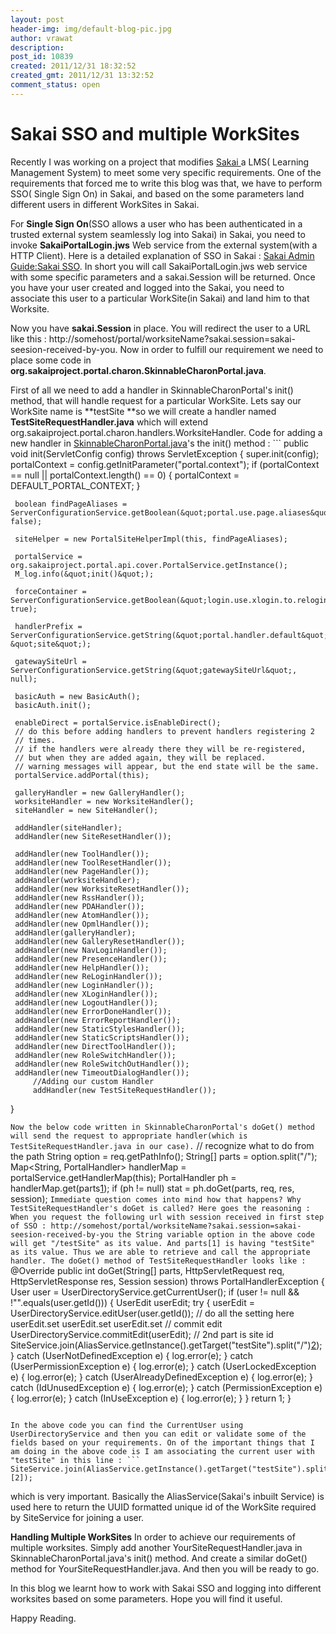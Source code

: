 ```yaml
---
layout: post
header-img: img/default-blog-pic.jpg
author: vrawat
description: 
post_id: 10839
created: 2011/12/31 18:32:52
created_gmt: 2011/12/31 13:32:52
comment_status: open
---
```


# Sakai SSO and multiple WorkSites

Recently I was working on a project that modifies [Sakai ][1]a LMS( Learning Management System) to meet some very specific requirements. One of the requirements that forced me to write this blog was that, we have to perform SSO( Single Sign On) in Sakai, and based on the some parameters land different users in different WorkSites in Sakai. 

For **Single Sign On**(SSO allows a user who has been authenticated in a trusted external system seamlessly log into Sakai) in Sakai, you need to invoke **SakaiPortalLogin.jws** Web service from the external system(with a HTTP Client). Here is a detailed explanation of SSO in Sakai : [ Sakai Admin Guide:Sakai SSO][2]. In short you will call SakaiPortalLogin.jws web service with some specific parameters and a sakai.Session will be returned. Once you have your user created and logged into the Sakai, you need to associate this user to a particular WorkSite(in Sakai) and land him to that Worksite.

Now you have **sakai.Session** in place. You will redirect the user to a URL like this : http://somehost/portal/worksiteName?sakai.session=sakai-seesion-received-by-you. Now in order to fulfill our requirement we need to place some code in **org.sakaiproject.portal.charon.SkinnableCharonPortal.java**.

First of all we need to add a handler in SkinnableCharonPortal's init() method, that will handle request for a particular WorkSite. Lets say our WorkSite name is **testSite **so we will create a handler named **TestSiteRequestHandler.java** which will extend org.sakaiproject.portal.charon.handlers.WorksiteHandler. Code for adding a new handler in [SkinnableCharonPortal.java][3]'s the init() method : ``` 
 public void init(ServletConfig config) throws ServletException { super.init(config); portalContext = config.getInitParameter("portal.context"); if (portalContext == null || portalContext.length() == 0) { portalContext = DEFAULT_PORTAL_CONTEXT; }
    
    
     boolean findPageAliases = ServerConfigurationService.getBoolean(&quot;portal.use.page.aliases&quot;, false);
    
     siteHelper = new PortalSiteHelperImpl(this, findPageAliases);
    
     portalService = org.sakaiproject.portal.api.cover.PortalService.getInstance();
     M_log.info(&quot;init()&quot;);
    
     forceContainer = ServerConfigurationService.getBoolean(&quot;login.use.xlogin.to.relogin&quot;, true);
    
     handlerPrefix = ServerConfigurationService.getString(&quot;portal.handler.default&quot;, &quot;site&quot;);
    
     gatewaySiteUrl = ServerConfigurationService.getString(&quot;gatewaySiteUrl&quot;, null);
    
     basicAuth = new BasicAuth();
     basicAuth.init();
    
     enableDirect = portalService.isEnableDirect();
     // do this before adding handlers to prevent handlers registering 2
     // times.
     // if the handlers were already there they will be re-registered,
     // but when they are added again, they will be replaced.
     // warning messages will appear, but the end state will be the same.
     portalService.addPortal(this);
    
     galleryHandler = new GalleryHandler();
     worksiteHandler = new WorksiteHandler();
     siteHandler = new SiteHandler();
    
     addHandler(siteHandler);
     addHandler(new SiteResetHandler());
    
     addHandler(new ToolHandler());
     addHandler(new ToolResetHandler());
     addHandler(new PageHandler());
     addHandler(worksiteHandler);
     addHandler(new WorksiteResetHandler());
     addHandler(new RssHandler());
     addHandler(new PDAHandler());
     addHandler(new AtomHandler());
     addHandler(new OpmlHandler());
     addHandler(galleryHandler);
     addHandler(new GalleryResetHandler());
     addHandler(new NavLoginHandler());
     addHandler(new PresenceHandler());
     addHandler(new HelpHandler());
     addHandler(new ReLoginHandler());
     addHandler(new LoginHandler());
     addHandler(new XLoginHandler());
     addHandler(new LogoutHandler());
     addHandler(new ErrorDoneHandler());
     addHandler(new ErrorReportHandler());
     addHandler(new StaticStylesHandler());
     addHandler(new StaticScriptsHandler());
     addHandler(new DirectToolHandler());
     addHandler(new RoleSwitchHandler());
     addHandler(new RoleSwitchOutHandler());
     addHandler(new TimeoutDialogHandler());
         //Adding our custom Handler
         addHandler(new TestSiteRequestHandler());
    

}


 ``` Now the below code written in SkinnableCharonPortal's doGet() method will send the request to appropriate handler(which is TestSiteRequestHandler.java in our case). ``` 
 // recognize what to do from the path String option = req.getPathInfo(); String[] parts = option.split("/"); Map<String, PortalHandler> handlerMap = portalService.getHandlerMap(this); PortalHandler ph = handlerMap.get(parts[1]); if (ph != null) stat = ph.doGet(parts, req, res, session); 
 ``` Immediate question comes into mind how that happens? Why TestSiteRequestHandler's doGet is called? Here goes the reasoning : When you request the following url with session received in first step of SSO : http://somehost/portal/worksiteName?sakai.session=sakai-seesion-received-by-you the String variable option in the above code will get "/testSite" as its value. And parts[1] is having "testSite" as its value. Thus we are able to retrieve and call the appropriate handler. The doGet() method of TestSiteRequestHandler looks like : ``` 
 @Override public int doGet(String[] parts, HttpServletRequest req, HttpServletResponse res, Session session) throws PortalHandlerException { User user = UserDirectoryService.getCurrentUser(); if (user != null && !"".equals(user.getId())) { UserEdit userEdit; try { userEdit = UserDirectoryService.editUser(user.getId()); // do all the setting here userEdit.set userEdit.set userEdit.set // commit edit UserDirectoryService.commitEdit(userEdit); // 2nd part is site id SiteService.join(AliasService.getInstance().getTarget("testSite").split("/")[2]); } catch (UserNotDefinedException e) { log.error(e); } catch (UserPermissionException e) { log.error(e); } catch (UserLockedException e) { log.error(e); } catch (UserAlreadyDefinedException e) { log.error(e); } catch (IdUnusedException e) { log.error(e); } catch (PermissionException e) { log.error(e); } catch (InUseException e) { log.error(e); } } return 1; } 
 ```

In the above code you can find the CurrentUser using UserDirectoryService and then you can edit or validate some of the fields based on your requirements. On of the important things that I am doing in the above code is I am associating the current user with "testSite" in this line : ``` 
SiteService.join(AliasService.getInstance().getTarget("testSite").split("/")[2]);
 ```

which is very important. Basically the AliasService(Sakai's inbuilt Service) is used here to return the UUID formatted unique id of the WorkSite required by SiteService for joining a user.

**Handling Multiple WorkSites** In order to achieve our requirements of multiple worksites. Simply add another YourSiteRequestHandler.java in SkinnableCharonPortal.java's init() method. And create a similar doGet() method for YourSiteRequestHandler.java. And then you will be ready to go.

In this blog we learnt how to work with Sakai SSO and logging into different worksites based on some parameters. Hope you will find it useful.

Happy Reading.

   [1]: http://www.google.co.in/url?sa=t&rct=j&q=sakai&source=web&cd=1&ved=0CDIQFjAA&url=http%3A%2F%2Fsakaiproject.org%2F&ei=Ww7_TpTtBNDprQf8zdDcDw&usg=AFQjCNHAJoMs21PrM4GCLIeaD0XE21_LIA&sig2=YEp40b6OyZZKLRq62mpFGQ
   [2]: https://confluence.sakaiproject.org/display/DOC/Sakai+Admin+Guide+-+Advanced+Configuration+Topics
   [3]: http://qa1-nl.sakaiproject.org/codereview/trunk/api/org/sakaiproject/portal/charon/SkinnableCharonPortal.java.html